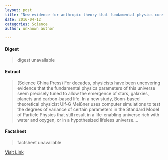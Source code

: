 ```yaml
---
layout: post
title: "New evidence for anthropic theory that fundamental physics constants underlie life-enabling universe"
date: 2016-04-12
categories: Science
author: unknown author

---
```



#### Digest
>digest unavailable

#### Extract
>(Science China Press) For decades, physicists have been uncovering evidence that the fundamental physics parameters of this universe seem precisely tuned to allow the emergence of stars, galaxies, planets and carbon-based life. In a new study, Bonn-based theoretical physicist Ulf-G Meißner uses computer simulations to test the degrees of variance of certain parameters in the Standard Model of Particle Physics that still result in a life-enabling universe rich with water and oxygen, or in a hypothesized lifeless universe....

#### Factsheet
>factsheet unavailable

[Visit Link](http://www.eurekalert.org/pub_releases/2015-01/scp-nef011415.php)


